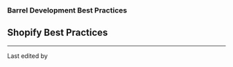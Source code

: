 ### Barrel Development Best Practices

Shopify Best Practices
----------------------

- - -

Last edited by